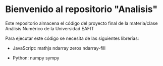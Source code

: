# Bienvenido al repositorio "Analisis"
Este repositorio almacena el código del proyecto final de la materia/clase Análisis Numérico de la Universidad EAFIT

Para ejecutar este código se necesita de las siguientes librerías:

- JavaScript:
mathjs
ndarray
zeros
ndarray-fill

- Python:
numpy
sympy

